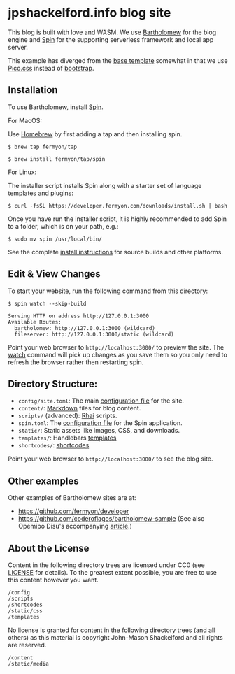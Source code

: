 # jpshackelford.info blog site

This blog is built with love and WASM. We use [Bartholomew](https://github.com/fermyon/bartholomew) for the blog engine and [Spin](https://spin.fermyon.dev) for the supporting serverless framework and local app server. 

This example has diverged from the [base template](https://github.com/fermyon/bartholomew-site-template) somewhat in that we use
[Pico.css](https://picocss.com) instead of [bootstrap](https://getbootstrap.com). 

## Installation

To use Bartholomew, install [Spin](https://spin.fermyon.dev).

For MacOS:

Use [Homebrew](https://brew.sh) by first adding a tap and then installing spin.
```console
$ brew tap fermyon/tap
```
```console
$ brew install fermyon/tap/spin
```

For Linux:

The installer script installs Spin along with a starter set of language templates and plugins:

```console
$ curl -fsSL https://developer.fermyon.com/downloads/install.sh | bash
```
Once you have run the installer script, it is highly recommended to add Spin to a folder, which is on your path, e.g.:
```console
$ sudo mv spin /usr/local/bin/
```
See the complete [install instructions](https://developer.fermyon.com/spin/v2/install) for source builds and other platforms.

## Edit & View Changes

To start your website, run the following command from this directory:

```console
$ spin watch --skip-build

Serving HTTP on address http://127.0.0.1:3000
Available Routes:
  bartholomew: http://127.0.0.1:3000 (wildcard)
  fileserver: http://127.0.0.1:3000/static (wildcard)
```

Point your web browser to `http://localhost:3000/` to preview the site. The [watch](https://developer.fermyon.com/spin/v2/running-apps#monitoring-applications-for-changes) command will pick up changes as you save them so you only need to refresh the browser rather then restarting spin. 

## Directory Structure:

- `config/site.toml`: The main [configuration file](https://developer.fermyon.com/bartholomew/configuration#configuration-using-toml) for the site.
- `content/`: [Markdown](https://developer.fermyon.com/bartholomew/markdown) files for blog content.
- `scripts/` (advanced): [Rhai](https://developer.fermyon.com/bartholomew/scripting) scripts.
- `spin.toml`: The [configuration file](https://developer.fermyon.com/spin/v2/writing-apps#writing-an-application-manifest) for the Spin application.
- `static/`: Static assets like images, CSS, and downloads.
- `templates/`: Handlebars [templates](https://developer.fermyon.com/bartholomew/templates) 
- `shortcodes/`: [shortcodes](https://bartholomew.fermyon.dev/shortcodes)  

Point your web browser to `http://localhost:3000/` to see the blog site.

## Other examples

Other examples of Bartholomew sites are at:
- https://github.com/fermyon/developer
- https://github.com/coderoflagos/bartholomew-sample (See also Opemipo Disu's accompanying [article](https://coderoflagos.hashnode.dev/how-i-built-a-custom-ui-with-css-in-bartholomew-cl9wlr62m000h09kxg4ut70ba).)

## About the License

Content in the following directory trees are licensed under CC0 (see [LICENSE](https://github.com/jpshackelford/jpshackelford-blog/blob/main/LICENSE.txt) for details). To the greatest extent possible, you are free to use this content however you want.  

```
/config
/scripts
/shortcodes
/static/css
/templates
```
No license is granted for content in the following directory trees 
(and all others) as this material is copyright John-Mason Shackelford and all rights are reserved.
```
/content
/static/media
```